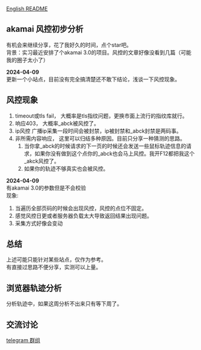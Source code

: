[English README](./readme_en.MD)


## akamai 风控初步分析
有机会来继续分享，花了我好久的时间，点个star吧。   
背景：实习最近安排了个akamai 3.0的项目。风控的文章好像没看到几篇（可能我的圈子太小了）   

**2024-04-09**   
更新一个小站点，目前没有完全搞清楚还不敢下结论，浅谈一下风控现象。

## 风控现象
1. timeout或tls fail， 大概率是tls指纹问题，更换市面上流行的指纹库就行。
2. 响应403， 大概率_abck被风控了。
3. ip风控 广播ip采集一段时间会被封禁，ip被封禁和_abck封禁是两码事。
4. 非所需内容响应， 这里可以归结多种原因。目前只分享一种猜测的思路。
   1. 当你拿_abck的时候请求的下一页的时候还会发送一些鼠标轨迹信息的请求，如果你没有做到这个点你的_abck也会马上风控。我开F12都把我这个_akck风控了。
   2. 如果你的轨迹不够真实也会被风控。

**2024-04-09**   
有akamai 3.0的参数但是不会校验  
现象:
1. 当遍历全部页码的时候会出现风控，风控的点位不固定。
2. 感觉风控日更或者服务器负载太大导致返回结果出现问题。
3. 采集方式好像会变动


## 总结
   上述可能只能针对某些站点，仅作为参考。    
   有直接过思路不便分享，实测可以上量。

## 浏览器轨迹分析
分析轨迹中，如果这周分析不出来只有等下周了。

## 交流讨论
[telegram 群组](https://t.me/+4MxaaiydQsVjYTVl)   

        